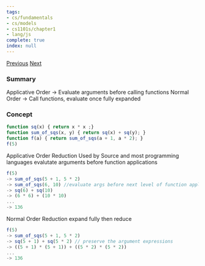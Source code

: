 ```yaml
---
tags:
- cs/fundamentals
- cs/models
- cs1101s/chapter1
- lang/js
complete: true
index: null
---
```

[Previous](/labyrinth/notes/cs/cs1101s/ternary_operator)   [Next](/labyrinth/notes/cs/cs1101s/recursion)

### Summary
Applicative Order -> Evaluate arguments before calling functions
Normal Order -> Call functions, evaluate once fully expanded

### Concept
```js
function sq(x) { return x * x ;}
function sum_of_sqs(x, y) { return sq(x) + sq(y); }
function f(a) { return sum_of_sqs(a + 1, a * 2); }
f(5)
```

Applicative Order Reduction
Used by Source and most programming languages
evalutate arguments before function applications
```js
f(5)
-> sum_of_sqs(5 + 1, 5 * 2)
-> sum_of_sqs(6, 10) //evaluate args before next level of function applications
-> sq(6) + sq(10)
-> (6 * 6) + (10 * 10)
...
-> 136
```

Normal Order Reduction
expand fully then reduce
```js
f(5)
-> sum_of_sqs(5 + 1, 5 * 2)
-> sq(5 + 1) + sq(5 * 2) // preserve the argument expressions
-> ((5 + 1) * (5 + 1)) + ((5 * 2) * (5 * 2))
...
-> 136
```